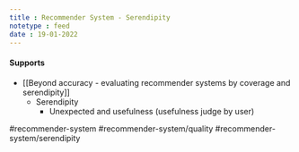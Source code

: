 ```yaml
---
title : Recommender System - Serendipity
notetype : feed
date : 19-01-2022
---
```



#### Supports

- [[Beyond accuracy - evaluating recommender systems by coverage and serendipity]]
	- Serendipity
		- Unexpected and usefulness (usefulness judge by user)


#recommender-system #recommender-system/quality  #recommender-system/serendipity 